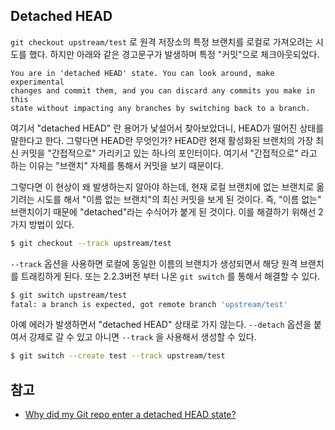 ## Detached HEAD

`git checkout upstream/test` 로 원격 저장소의 특정 브랜치를 로컬로 가져오려는 시도를 했다. 하지만 아래와 같은 경고문구가 발생하며 특정 "커밋"으로 체크아웃되었다.

```
You are in 'detached HEAD' state. You can look around, make experimental
changes and commit them, and you can discard any commits you make in this
state without impacting any branches by switching back to a branch.
```

여기서 "detached HEAD" 란 용어가 낯설어서 찾아보았더니, HEAD가 떨어진 상태를 말한다고 한다. 그렇다면 HEAD란 무엇인가? HEAD란 현재 활성화된 브랜치의 가장 최신 커밋을 "간접적으로" 가리키고 있는 하나의 포인터이다. 여기서 "간접적으로" 라고 하는 이유는 "브랜치" 자체를 통해서 커밋을 보기 때문이다.

그렇다면 이 현상이 왜 발생하는지 알아야 하는데, 현재 로컬 브랜치에 없는 브랜치로 옮기려는 시도를 해서 "이름 없는 브랜치"의 최신 커밋을 보게 된 것이다. 즉, "이름 없는" 브랜치이기 때문에 "detached"라는 수식어가 붙게 된 것이다. 이를 해결하기 위해선 2가지 방법이 있다.

```bash
$ git checkout --track upstream/test
```

`--track` 옵션을 사용하면 로컬에 동일한 이름의 브랜치가 생성되면서 해당 원격 브랜치를 트래킹하게 된다. 또는 2.2.3버전 부터 나온 `git switch` 를 통해서 해결할 수 있다.

```bash
$ git switch upstream/test
fatal: a branch is expected, got remote branch 'upstream/test'
```

아예 에러가 발생하면서 "detached HEAD" 상태로 가지 않는다. `--detach` 옵션을 붙여서 강제로 갈 수 있고 아니면 `--track` 을 사용해서 생성할 수 있다.

```bash
$ git switch --create test --track upstream/test
```

## 참고

* [Why did my Git repo enter a detached HEAD state?](https://stackoverflow.com/questions/3965676/why-did-my-git-repo-enter-a-detached-head-state)

